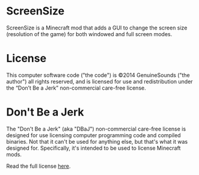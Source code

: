 ScreenSize
==========
ScreenSize is a Minecraft mod that adds a GUI to change the screen size (resolution of the game) for both windowed and full screen modes.

License
=======
This computer software code ("the code") is ©2014 GenuineSounds ("the author") all rights reserved, and is licensed for use and redistribution under the “Don’t Be a Jerk” non-commercial care-free license.

Don't Be a Jerk
===============
The "Don't Be a Jerk" (aka "DBaJ") non-commercial care-free license is designed for use licensing computer programming code and compiled binaries. Not that it can't be used for anything else, but that's what it was designed for. Specifically, it's intended to be used to license Minecraft mods.

Read the full license [here](LICENSE.md).

